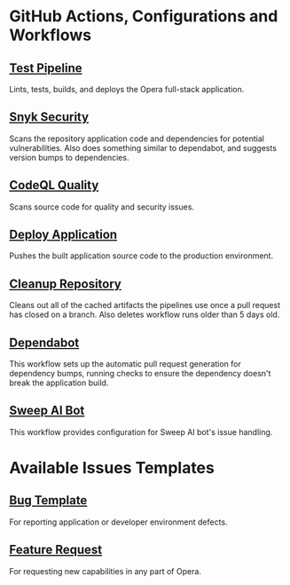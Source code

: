 # GitHub Actions, Configurations and Workflows

## [Test Pipeline](./test-pipeline.yml)

Lints, tests, builds, and deploys the Opera full-stack application.

## [Snyk Security](./snyk-security.yml)

Scans the repository application code and dependencies for potential vulnerabilities. Also does something similar to dependabot, and suggests version bumps to dependencies.

## [CodeQL Quality](./codeql.yml)

Scans source code for quality and security issues.

## [Deploy Application](./deploy-application.yml)

Pushes the built application source code to the production environment.

## [Cleanup Repository](./cleanup-repository.yml)

Cleans out all of the cached artifacts the pipelines use once a pull request has closed on a branch. Also deletes workflow runs older than 5 days old.

## [Dependabot](../dependabot.yml)

This workflow sets up the automatic pull request generation for dependency bumps, running checks to ensure the dependency doesn't break the application build.

## [Sweep AI Bot](../../sweep.yaml)

This workflow provides configuration for Sweep AI bot's issue handling.

# Available Issues Templates

## [Bug Template](../ISSUE_TEMPLATE/bug_report.md)

For reporting application or developer environment defects.

## [Feature Request](../ISSUE_TEMPLATE/feature_request.md)

For requesting new capabilities in any part of Opera.
